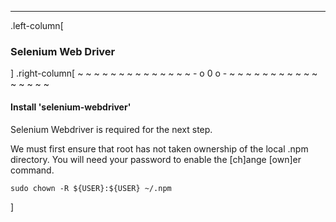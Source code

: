---
.left-column[
  ### Selenium Web Driver
]
.right-column[
~ ~ ~ ~ ~ ~ ~ ~ ~ ~ ~ ~ ~ ~ - o 0 o - ~ ~ ~ ~ ~ ~ ~ ~ ~ ~ ~ ~ ~ ~ ~ ~

#### Install 'selenium-webdriver'

Selenium Webdriver is required for the next step.

We must first ensure that root has not taken ownership of the local .npm directory.  You will need your password to enable the [ch]ange [own]er command.

```terminal
sudo chown -R ${USER}:${USER} ~/.npm
```


<!-- -->]
